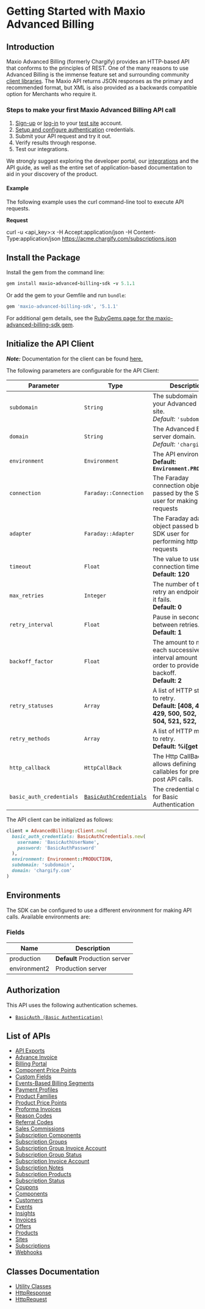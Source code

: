 
# Getting Started with Maxio Advanced Billing

## Introduction

Maxio Advanced Billing (formerly Chargify) provides an HTTP-based API that conforms to the principles of REST.
One of the many reasons to use Advanced Billing is the immense feature set and surrounding community [client libraries](page:development-tools/client-libraries).
The Maxio API returns JSON responses as the primary and recommended format, but XML is also provided as a backwards compatible option for Merchants who require it.

### Steps to make your first Maxio Advanced Billing API call

1. [Sign-up](https://app.chargify.com/signup/maxio-billing-sandbox) or [log-in](https://app.chargify.com/login.html) to your [test site](https://maxio.zendesk.com/hc/en-us/articles/24250712113165-Testing-Overview) account.
2. [Setup and configure authentication](https://maxio.zendesk.com/hc/en-us/articles/24294819360525-API-Keys) credentials.
3. Submit your API request and try it out.
4. Verify results through response.
5. Test our integrations.

We strongly suggest exploring the developer portal, our [integrations](https://www.maxio.com/integrations) and the API guide, as well as the entire set of application-based documentation to aid in your discovery of the product.

#### Example

The following example uses the curl command-line tool to execute API requests.

**Request**

curl -u <api_key>:x -H Accept:application/json -H Content-Type:application/json https://acme.chargify.com/subscriptions.json

## Install the Package

Install the gem from the command line:

```ruby
gem install maxio-advanced-billing-sdk -v 5.1.1
```

Or add the gem to your Gemfile and run `bundle`:

```ruby
gem 'maxio-advanced-billing-sdk', '5.1.1'
```

For additional gem details, see the [RubyGems page for the maxio-advanced-billing-sdk gem](https://rubygems.org/gems/maxio-advanced-billing-sdk/versions/5.1.1).

## Initialize the API Client

**_Note:_** Documentation for the client can be found [here.](https://www.github.com/maxio-com/ab-ruby-sdk/tree/5.1.1/doc/client.md)

The following parameters are configurable for the API Client:

| Parameter | Type | Description |
|  --- | --- | --- |
| `subdomain` | `String` | The subdomain for your Advanced Billing site.<br>*Default*: `'subdomain'` |
| `domain` | `String` | The Advanced Billing server domain.<br>*Default*: `'chargify.com'` |
| `environment` | `Environment` | The API environment. <br> **Default: `Environment.PRODUCTION`** |
| `connection` | `Faraday::Connection` | The Faraday connection object passed by the SDK user for making requests |
| `adapter` | `Faraday::Adapter` | The Faraday adapter object passed by the SDK user for performing http requests |
| `timeout` | `Float` | The value to use for connection timeout. <br> **Default: 120** |
| `max_retries` | `Integer` | The number of times to retry an endpoint call if it fails. <br> **Default: 0** |
| `retry_interval` | `Float` | Pause in seconds between retries. <br> **Default: 1** |
| `backoff_factor` | `Float` | The amount to multiply each successive retry's interval amount by in order to provide backoff. <br> **Default: 2** |
| `retry_statuses` | `Array` | A list of HTTP statuses to retry. <br> **Default: [408, 413, 429, 500, 502, 503, 504, 521, 522, 524]** |
| `retry_methods` | `Array` | A list of HTTP methods to retry. <br> **Default: %i[get put]** |
| `http_callback` | `HttpCallBack` | The Http CallBack allows defining callables for pre and post API calls. |
| `basic_auth_credentials` | [`BasicAuthCredentials`](https://www.github.com/maxio-com/ab-ruby-sdk/tree/5.1.1/doc/auth/basic-authentication.md) | The credential object for Basic Authentication |

The API client can be initialized as follows:

```ruby
client = AdvancedBilling::Client.new(
  basic_auth_credentials: BasicAuthCredentials.new(
    username: 'BasicAuthUserName',
    password: 'BasicAuthPassword'
  ),
  environment: Environment::PRODUCTION,
  subdomain: 'subdomain',
  domain: 'chargify.com'
)
```

## Environments

The SDK can be configured to use a different environment for making API calls. Available environments are:

### Fields

| Name | Description |
|  --- | --- |
| production | **Default** Production server |
| environment2 | Production server |

## Authorization

This API uses the following authentication schemes.

* [`BasicAuth (Basic Authentication)`](https://www.github.com/maxio-com/ab-ruby-sdk/tree/5.1.1/doc/auth/basic-authentication.md)

## List of APIs

* [API Exports](https://www.github.com/maxio-com/ab-ruby-sdk/tree/5.1.1/doc/controllers/api-exports.md)
* [Advance Invoice](https://www.github.com/maxio-com/ab-ruby-sdk/tree/5.1.1/doc/controllers/advance-invoice.md)
* [Billing Portal](https://www.github.com/maxio-com/ab-ruby-sdk/tree/5.1.1/doc/controllers/billing-portal.md)
* [Component Price Points](https://www.github.com/maxio-com/ab-ruby-sdk/tree/5.1.1/doc/controllers/component-price-points.md)
* [Custom Fields](https://www.github.com/maxio-com/ab-ruby-sdk/tree/5.1.1/doc/controllers/custom-fields.md)
* [Events-Based Billing Segments](https://www.github.com/maxio-com/ab-ruby-sdk/tree/5.1.1/doc/controllers/events-based-billing-segments.md)
* [Payment Profiles](https://www.github.com/maxio-com/ab-ruby-sdk/tree/5.1.1/doc/controllers/payment-profiles.md)
* [Product Families](https://www.github.com/maxio-com/ab-ruby-sdk/tree/5.1.1/doc/controllers/product-families.md)
* [Product Price Points](https://www.github.com/maxio-com/ab-ruby-sdk/tree/5.1.1/doc/controllers/product-price-points.md)
* [Proforma Invoices](https://www.github.com/maxio-com/ab-ruby-sdk/tree/5.1.1/doc/controllers/proforma-invoices.md)
* [Reason Codes](https://www.github.com/maxio-com/ab-ruby-sdk/tree/5.1.1/doc/controllers/reason-codes.md)
* [Referral Codes](https://www.github.com/maxio-com/ab-ruby-sdk/tree/5.1.1/doc/controllers/referral-codes.md)
* [Sales Commissions](https://www.github.com/maxio-com/ab-ruby-sdk/tree/5.1.1/doc/controllers/sales-commissions.md)
* [Subscription Components](https://www.github.com/maxio-com/ab-ruby-sdk/tree/5.1.1/doc/controllers/subscription-components.md)
* [Subscription Groups](https://www.github.com/maxio-com/ab-ruby-sdk/tree/5.1.1/doc/controllers/subscription-groups.md)
* [Subscription Group Invoice Account](https://www.github.com/maxio-com/ab-ruby-sdk/tree/5.1.1/doc/controllers/subscription-group-invoice-account.md)
* [Subscription Group Status](https://www.github.com/maxio-com/ab-ruby-sdk/tree/5.1.1/doc/controllers/subscription-group-status.md)
* [Subscription Invoice Account](https://www.github.com/maxio-com/ab-ruby-sdk/tree/5.1.1/doc/controllers/subscription-invoice-account.md)
* [Subscription Notes](https://www.github.com/maxio-com/ab-ruby-sdk/tree/5.1.1/doc/controllers/subscription-notes.md)
* [Subscription Products](https://www.github.com/maxio-com/ab-ruby-sdk/tree/5.1.1/doc/controllers/subscription-products.md)
* [Subscription Status](https://www.github.com/maxio-com/ab-ruby-sdk/tree/5.1.1/doc/controllers/subscription-status.md)
* [Coupons](https://www.github.com/maxio-com/ab-ruby-sdk/tree/5.1.1/doc/controllers/coupons.md)
* [Components](https://www.github.com/maxio-com/ab-ruby-sdk/tree/5.1.1/doc/controllers/components.md)
* [Customers](https://www.github.com/maxio-com/ab-ruby-sdk/tree/5.1.1/doc/controllers/customers.md)
* [Events](https://www.github.com/maxio-com/ab-ruby-sdk/tree/5.1.1/doc/controllers/events.md)
* [Insights](https://www.github.com/maxio-com/ab-ruby-sdk/tree/5.1.1/doc/controllers/insights.md)
* [Invoices](https://www.github.com/maxio-com/ab-ruby-sdk/tree/5.1.1/doc/controllers/invoices.md)
* [Offers](https://www.github.com/maxio-com/ab-ruby-sdk/tree/5.1.1/doc/controllers/offers.md)
* [Products](https://www.github.com/maxio-com/ab-ruby-sdk/tree/5.1.1/doc/controllers/products.md)
* [Sites](https://www.github.com/maxio-com/ab-ruby-sdk/tree/5.1.1/doc/controllers/sites.md)
* [Subscriptions](https://www.github.com/maxio-com/ab-ruby-sdk/tree/5.1.1/doc/controllers/subscriptions.md)
* [Webhooks](https://www.github.com/maxio-com/ab-ruby-sdk/tree/5.1.1/doc/controllers/webhooks.md)

## Classes Documentation

* [Utility Classes](https://www.github.com/maxio-com/ab-ruby-sdk/tree/5.1.1/doc/utility-classes.md)
* [HttpResponse](https://www.github.com/maxio-com/ab-ruby-sdk/tree/5.1.1/doc/http-response.md)
* [HttpRequest](https://www.github.com/maxio-com/ab-ruby-sdk/tree/5.1.1/doc/http-request.md)

